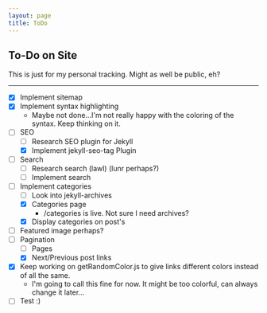 ```yaml
---
layout: page 
title: ToDo
---
```



<h2 class="randomcolor">To-Do on Site</h2>  
 This is just for my personal tracking. 
 Might as well be public, eh?

-----

- [x] Implement sitemap
- [x] Implement syntax highlighting
	- Maybe not done...I'm not really happy with the coloring of the syntax. Keep thinking on it. 
- [ ] SEO
	- [ ] Research SEO plugin for Jekyll
	- [x] Implement jekyll-seo-tag Plugin
- [ ] Search
	- [ ] Research search (lawl) (lunr perhaps?)
	- [ ] Implement search
- [ ] Implement categories
	- [ ] Look into jekyll-archives
	- [x] Categories page
		- /categories is live. Not sure I need archives?
	- [x] Display categories on post's
- [ ] Featured image perhaps?
- [ ] Pagination
	- [ ] Pages
	- [x] Next/Previous post links 
- [x] Keep working on getRandomColor.js to give links different colors instead of all the same. 
	- I'm going to call this fine for now. It might be too colorful, can always change it later...
- [ ] Test :)
